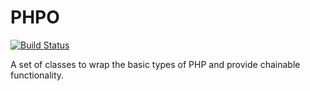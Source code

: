 PHPO
====

[![Build Status](https://travis-ci.org/warren5236/ChainablePHP.png?branch=master)](https://travis-ci.org/warren5236/ChainablePHP)

A set of classes to wrap the basic types of PHP and provide chainable functionality.


